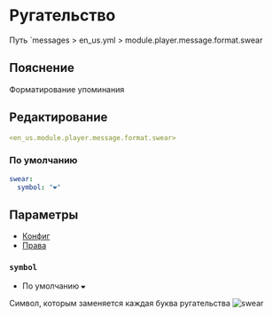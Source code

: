 # Ругательство
Путь `messages > en_us.yml > module.player.message.format.swear

## Пояснение
Форматирование упоминания

## Редактирование
```yaml
<en_us.module.player.message.format.swear>
```

### По умолчанию
```yaml
swear:
  symbol: "❤"
```

## Параметры

- [Конфиг](/ru/config/module/player/message/format/swear/)
- [Права](/ru/permissions/module/player/message/format/swear/)

### `symbol`
- По умолчанию `❤`

Символ, которым заменяется каждая буква ругательства
![swear](/swear.png)